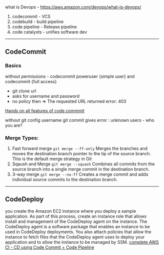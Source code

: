 what is Devops - https://aws.amazon.com/devops/what-is-devops/
1. codecommit - VCS
2. codebuild - build pipeline 
3. code pipeline - Release pipeline
4. code catalysts - unifies software dev
-------------------------------------------------------
## CodeCommit 
### Basics
without permissions - codecommit poweruser {simple user} and codecommit {full access}
- git clone url 
- asks for username and password 
- no policy then =>  The requested URL returned error: 403

[Hands on all features of code commmit](https://docs.aws.amazon.com/codecommit/latest/userguide/getting-started-cc.html)

without git config username git commit gives error : unknown users - who you are?
### Merge Types:
1. Fast forward merge
`git merge --ff-only`
Merges the branches and moves the destination branch pointer to the tip of the source branch. This is the default merge strategy in Git
2. Sqaush and Merge
`git merge --squash`
Combines all commits from the source branch into a single merge commit in the destination branch.
3. 3-way merge
`git merge --no-ff`
Creates a merge commit and adds individual source commits to the destination branch.
------------------------------------------------------------------------------
## CodeDeploy
you create the Amazon EC2 instance where you deploy a sample application. As part of this process, create an instance role that allows install and management of the CodeDeploy agent on the instance. The CodeDeploy agent is a software package that enables an instance to be used in CodeDeploy deployments. You also attach policies that allow the instance to fetch files that the CodeDeploy agent uses to deploy your application and to allow the instance to be managed by SSM.
[complete AWS CI - CD using Code Commit + Code Pipeline](https://docs.aws.amazon.com/codepipeline/latest/userguide/tutorials-simple-codecommit.html)

